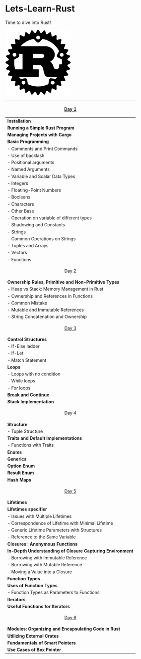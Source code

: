 # Lets-Learn-Rust

Time to dive into Rust!

![Rust Logo](./Rust_programming_language_black_logo.svg)

| <p align="center"> [Day 1](https://github.com/spo0ds/Lets-Learn-Rust/blob/main/Day01/Day01.md) </p> |
| --------------------------------------------------------------------------------------------------- |
| **Installation**                                                                                    |
| **Running a Simple Rust Program**                                                                   |
| **Managing Projects with Cargo**                                                                    |
| **Basic Programming**                                                                               |
| - Comments and Print Commands                                                                       |
| - Use of backlash                                                                                   |
| - Positional arguments                                                                              |
| - Named Arguments                                                                                   |
| - Variable and Scalar Data Types                                                                    |
| - Integers                                                                                          |
| - Floating-Point Numbers                                                                            |
| - Booleans                                                                                          |
| - Characters                                                                                        |
| - Other Base                                                                                        |
| - Operation on variable of different types                                                          |
| - Shadowing and Constants                                                                           |
| - Strings                                                                                           |
| - Common Operations on Strings                                                                      |
| - Tuples and Arrays                                                                                 |
| - Vectors                                                                                           |
| - Functions                                                                                         |
| <p align="center"> [Day 2](https://github.com/spo0ds/Lets-Learn-Rust/blob/main/Day02/Day02.md) </p> |
| **Ownership Rules, Primitive and Non-Primitive Types**                                              |
| - Heap vs Stack: Memory Management in Rust                                                          |
| - Ownership and References in Functions                                                             |
| - Common Mistake                                                                                    |
| - Mutable and Immutable References                                                                  |
| - String Concatenation and Ownership                                                                |
| <p align="center"> [Day 3](https://github.com/spo0ds/Lets-Learn-Rust/blob/main/Day03/Day03.md) </p> |
| **Control Structures**                                                                              |
| - If-Else ladder                                                                                    |
| - If-Let                                                                                            |
| - Match Statement                                                                                   |
| **Loops**                                                                                           |
| - Loops with no condition                                                                           |
| - While loops                                                                                       |
| - For loops                                                                                         |
| **Break and Continue**                                                                              |
| **Stack Implementation**                                                                            |
| <p align="center"> [Day 4](https://github.com/spo0ds/Lets-Learn-Rust/blob/main/Day04/Day04.md) </p> |
| **Structure**                                                                                       |
| - Tuple Structure                                                                                   |
| **Traits and Default Implementations**                                                              |
| - Functions with Traits                                                                             |
| **Enums**                                                                                           |
| **Generics**                                                                                        |
| **Option Enum**                                                                                     |
| **Result Enum**                                                                                     |
| **Hash Maps**                                                                                       |
| <p align="center"> [Day 5](https://github.com/spo0ds/Lets-Learn-Rust/blob/main/Day05/Day05.md) </p> |
| **Lifetimes**                                                                                       |
| **Lifetimes specifier**                                                                             |
| - Issues with Multiple Lifetimes                                                                    |
| - Correspondence of Lifetime with Minimal Lifetime                                                  |
| - Generic Lifetime Parameters with Structures                                                       |
| - Reference to the Same Variable                                                                    |
| **Closures : Anonymous Functions**                                                                  |
| **In-Depth Understanding of Closure Capturing Environment**                                         |
| - Borrowing with Immutable Reference                                                                |
| - Borrowing with Mutable Reference                                                                  |
| - Moving a Value into a Closure                                                                     |
| **Function Types**                                                                                  |
| **Uses of Function Types**                                                                          |
| - Function Types as Parameters to Functions                                                         |
| **Iterators**                                                                                       |
| **Useful Functions for Iterators**                                                                  |
| <p align="center"> [Day 6](https://github.com/spo0ds/Lets-Learn-Rust/blob/main/Day06/Day06.md) </p> |
| **Modules: Organizing and Encapsulating Code in Rust**                                              |
| **Utilizing External Crates**                                                                       |
| **Fundamentals of Smart Pointers**                                                                  |
| **Use Cases of Box Pointer**                                                                        |
